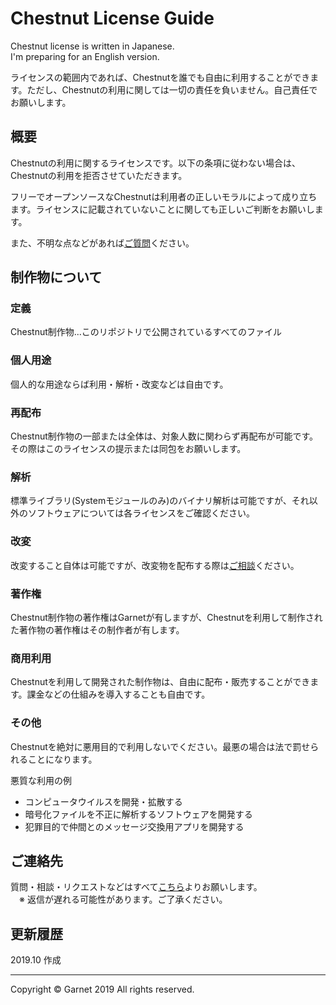 # Chestnut License Guide

Chestnut license is written in Japanese.
<br>
I'm preparing for an English version.

ライセンスの範囲内であれば、Chestnutを誰でも自由に利用することができます。ただし、Chestnutの利用に関しては一切の責任を負いません。自己責任でお願いします。

## 概要

Chestnutの利用に関するライセンスです。以下の条項に従わない場合は、Chestnutの利用を拒否させていただきます。

フリーでオープンソースなChestnutは利用者の正しいモラルによって成り立ちます。ライセンスに記載されていないことに関しても正しいご判断をお願いします。

また、不明な点などがあれば[ご質問](#ご連絡先)ください。

## 制作物について

### **定義**

Chestnut制作物...このリポジトリで公開されているすべてのファイル

### **個人用途**

個人的な用途ならば利用・解析・改変などは自由です。

### **再配布**

Chestnut制作物の一部または全体は、対象人数に関わらず再配布が可能です。その際はこのライセンスの提示または同包をお願いします。

### **解析**

標準ライブラリ(Systemモジュールのみ)のバイナリ解析は可能ですが、それ以外のソフトウェアについては各ライセンスをご確認ください。

### **改変**

改変すること自体は可能ですが、改変物を配布する際は[ご相談](#ご連絡先)ください。

### **著作権**

Chestnut制作物の著作権はGarnetが有しますが、Chestnutを利用して制作された著作物の著作権はその制作者が有します。

### **商用利用**

Chestnutを利用して開発された制作物は、自由に配布・販売することができます。課金などの仕組みを導入することも自由です。

### **その他**

Chestnutを絶対に悪用目的で利用しないでください。最悪の場合は法で罰せられることになります。

悪質な利用の例
- コンピュータウイルスを開発・拡散する
- 暗号化ファイルを不正に解析するソフトウェアを開発する
- 犯罪目的で仲間とのメッセージ交換用アプリを開発する

## ご連絡先

質問・相談・リクエストなどはすべて[こちら](https://github.com/Garnet3106/chestnut/blob/develop/docs/contact/index.md)よりお願いします。
<br>
　※ 返信が遅れる可能性があります。ご了承ください。

## 更新履歴

2019.10 作成

---

Copyright © Garnet 2019 All rights reserved.

